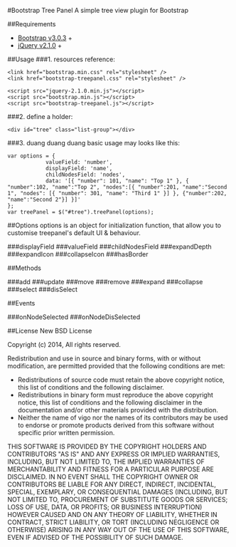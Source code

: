 #Bootstrap Tree Panel
A simple tree view plugin for Bootstrap

##Requirements
- [Bootstrap v3.0.3][1] +  
- [jQuery v2.1.0][2] +

##Usage
###1. resources reference:

    <link href="bootstrap.min.css" rel="stylesheet" />
    <link href="bootstrap-treepanel.css" rel="stylesheet" />

    <script src="jquery-2.1.0.min.js"></script>
    <script src="bootstrap.min.js"></script>
    <script src="bootstrap-treepanel.js"></script>


###2. define a holder: 


    <div id="tree" class="list-group"></div>

###3. duang duang duang
basic usage may looks like this:


	var options = {
                valueField: 'number',
                displayField: 'name',
                childNodesField: 'nodes',
                data: '[{ "number": 101, "name": "Top 1" }, { "number":102, "name":"Top 2", "nodes":[{ "number":201, "name":"Second 1", "nodes": [{ "number": 301, "name": "Third 1" }] }, {"number":202, "name":"Second 2"}] }]'
    };
	var treePanel = $("#tree").treePanel(options);


##Options
options is an object for initialization function, that allow you to customise treepanel's default UI & behaviour.

###displayField
###valueField
###childNodesField
###expandDepth
###expandIcon
###collapseIcon
###hasBorder


##Methods

###add
###update
###move
###remove
###expand
###collapse
###select
###disSelect

##Events

###onNodeSelected
###onNodeDisSelected


##License
New BSD License

Copyright (c) 2014, All rights reserved.  

Redistribution and use in source and binary forms, with or without modification, are permitted provided that the following conditions are met:  

- Redistributions of source code must retain the above copyright notice, this list of conditions and the following disclaimer.  
- Redistributions in binary form must reproduce the above copyright notice, this list of conditions and the following disclaimer in the documentation and/or other materials provided with the distribution.  
- Neither the name of vigo nor the names of its contributors may be used to endorse or promote products derived from this software without specific prior written permission.  

THIS SOFTWARE IS PROVIDED BY THE COPYRIGHT HOLDERS AND CONTRIBUTORS "AS IS" AND ANY EXPRESS OR IMPLIED WARRANTIES, INCLUDING, BUT NOT LIMITED TO, THE IMPLIED WARRANTIES OF MERCHANTABILITY AND FITNESS FOR A PARTICULAR PURPOSE ARE DISCLAIMED. IN NO EVENT SHALL THE COPYRIGHT OWNER OR CONTRIBUTORS BE LIABLE FOR ANY DIRECT, INDIRECT, INCIDENTAL, SPECIAL, EXEMPLARY, OR CONSEQUENTIAL DAMAGES (INCLUDING, BUT NOT LIMITED TO, PROCUREMENT OF SUBSTITUTE GOODS OR SERVICES; LOSS OF USE, DATA, OR PROFITS; OR BUSINESS INTERRUPTION) HOWEVER CAUSED AND ON ANY THEORY OF LIABILITY, WHETHER IN CONTRACT, STRICT LIABILITY, OR TORT (INCLUDING NEGLIGENCE OR OTHERWISE) ARISING IN ANY WAY OUT OF THE USE OF THIS SOFTWARE, EVEN IF ADVISED OF THE POSSIBILITY OF SUCH DAMAGE.







[1]: http://getbootstrap.com
[2]: https://jQuery.org